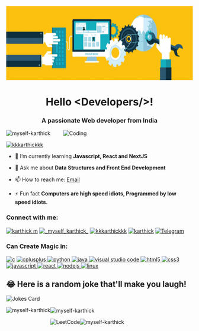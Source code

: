 <img src="Banner.gif" height="200px" width="100%">
<h1 align="center">Hello <<Developers/>Developers/>!</h1>
<h3 align="center">A passionate Web developer from India</h3>
<img align="right" alt="Coding" width="350" src="https://cdn.dribbble.com/users/1162077/screenshots/3848914/programmer.gif">
<p align="left"> <img src="https://komarev.com/ghpvc/?username=myself-karthick&label=Profile%20views&color=0e75b6&style=flat" alt="myself-karthick" /> </p>

<p align="left"> <a href="https://twitter.com/kkkarthickkk" target="blank"><img src="https://img.shields.io/twitter/follow/kkkarthickkk?logo=twitter&style=for-the-badge" alt="kkkarthickkk" /></a> </p>

- 🌱 I’m currently learning **Javascript, React and NextJS**

- 💬 Ask me about **Data Structures and Front End Development**

- 📫 How to reach me:
 <a href="mailto:kartthickmohan@gmail.com" target="_blank">Email</a>
- ⚡ Fun fact **Computers are high speed idiots, Programmed by low  speed idiots.**

<h3 align="left">Connect with me:</h3>
<p align="left">
<a href="https://www.linkedin.com/in/karthick-m-70b2aa206/" target="blank"><img align="center" src="https://img.icons8.com/fluency/2x/linkedin.png" alt="karthick m" height="30" width="40" /></a>
<a href="https://www.instagram.com/_myself_karthick_/" target="blank"><img align="center" src="https://img.icons8.com/color/2x/instagram-new.png" alt="_myself_karthick_" height="30" width="40" /></a>
<a href="https://twitter.com/kkKarthickkk" target="blank"><img align="center" src="https://img.icons8.com/color/2x/twitter--v3.png" alt="kkkarthickkk" height="30" width="40" /></a>
<a href="https://www.facebook.com/karthick.mohan.1848" target="blank"><img align="center" src="https://img.icons8.com/fluency/2x/facebook-new.png" alt="karthick" height="30" width="40" /></a>
<a href="https://t.me/KKKKARTHICKKK" target="_blank"><img align="center" src="https://seeklogo.com/images/T/telegram-logo-AD3D08A014-seeklogo.com.png" alt="Telegram" height="30" width="40" ></a>
</p>

<h3 align="left">Can Create Magic in:</h3>
<p align="left">
<a href="#" rel="noreferrer"> <img src="https://img.icons8.com/fluency/2x/c-programming.png" alt="c" width="40" height="40" /></a>
<a href="#"  rel="noreferrer"> <img src="https://img.icons8.com/color/2x/c-plus-plus-logo.png" alt="cplusplus" width="40" height="40" /> </a>
<a href="#"  rel="noreferrer"> <img src="https://img.icons8.com/fluency/2x/python.png" alt="python" width="40" height="40" /> </a>
<a href="#" rel="noreferrer"> <img src="https://img.icons8.com/fluency/2x/java-coffee-cup-logo.png" alt="java" width="40" height="40" > </a>
<a href="#" rel="noreferrer"> <img src="https://seeklogo.com/images/V/visual-studio-code-logo-449D71944F-seeklogo.com.png" alt="visual studio code" width="40" height="40">
</a>
<a href="#" rel="noreferrer"> <img src="https://img.icons8.com/color/2x/html-5.png" alt="html5" width="40" height="40" /> </a>
<a href="#"  rel="noreferrer"> <img src="https://img.icons8.com/color/2x/css3.png" alt="css3" width="40" height="40" />  </a>
<a href="#" rel="noreferrer"> <img src="https://imgs.search.brave.com/FPgyKF-YSZm3dFtynnDr9k-WjaLLCq74j1Ssd6STSqc/rs:fit:632:225:1/g:ce/aHR0cHM6Ly90c2Uz/Lm1tLmJpbmcubmV0/L3RoP2lkPU9JUC4x/QUFhYVY0QTd0bUR6/WTVsNFZ5dmtnSGFG/aiZwaWQ9QXBp" alt="javascript" width="40" height="40" /> </a>
<a href="#" rel="noreferrer"> <img src="https://img.icons8.com/plasticine/2x/react.png" alt="react" width="40" height="40" /> </a>
<a href="#" rel="noreferrer"> <img src="https://img.icons8.com/fluency/2x/node-js.png" alt="nodejs" width="40" height="40" /> </a>
<!-- <a href="#"  rel="noreferrer"> <img src="https://www.vectorlogo.zone/logos/git-scm/git-scm-icon.svg" alt="git" width="40" height="40" />  </a> -->
<a href="#" rel="noreferrer"> <img src="https://imgs.search.brave.com/axaxhEBo_fS90eax1GpEFbHL0CynnDfao4HDAP3J594/rs:fit:391:225:1/g:ce/aHR0cHM6Ly90c2Ux/Lm1tLmJpbmcubmV0/L3RoP2lkPU9JUC5H/VFUyV0pvZVY0N2Ix/dEk1TWN6dTJBSGFJ/LSZwaWQ9QXBp" alt="linux" width="40" height="40" /> </a> 
<!-- <a href="https:" rel="noreferrer"> <img src="https://raw.githubusercontent.com/detain/svg-logos/780f25886640cef088af994181646db2f6b1a3f8/svg/selenium-logo.svg" alt="selenium" width="40" height="40" /> </a>  -->
</p>

## 😂 Here is a random joke that'll make you laugh!
![Jokes Card](https://readme-jokes.vercel.app/api)

<!--<img height="137px" src="https://github-readme-stats.vercel.app/api?username=myself-karthick&hide_title=true&hide_border=true&show_icons=true&include_all_commits=true&count_private=true&line_height=21&text_color=000&icon_color=000&bg_color=0,ea6161,ffc64d,fffc4d,52fa5a&theme=graywhite" />
<img height="137px" src="https://github-readme-stats.vercel.app/api/top-langs/?username=myself-karthick&hide=html&hide_title=true&hide_border=true&layout=compact&langs_count=8&text_color=000&icon_color=fff&bg_color=0,52fa5a,4dfcff,c64dff&theme=graywhite" />-->

<img align="left" height="170px" align="left" src="https://github-readme-stats.vercel.app/api/top-langs?username=myself-karthick&show_icons=true&locale=en&layout=compact&hide_border=true" alt="myself-karthick" />
<img height="170px" align="center" src="https://github-readme-stats.vercel.app/api?username=myself-karthick&show_icons=true&locale=en&hide_border=true&show_icons=true&include_all_commits=true&count_private=true" alt="myself-karthick" />

<a href="https://leetcode.com/myself-karthick/"><img height="157px" align="left" src="https://leetcode.card.workers.dev/?username=myself-karthick&theme=auto" alt="LeetCode"/></a>
<img height="157px" align="left" src="https://github-readme-streak-stats.herokuapp.com/?user=myself-karthick&&hide_border=true&show_icons=true&include_all_commits=true&count_private=true" alt="myself-karthick" /></br>

<!-- [![Karthick's github activity graph](https://activity-graph.herokuapp.com/graph?username=myself-karthick&theme=react-dark)](https://github.com/myself-karthick/github-readme-activity-graph) -->
